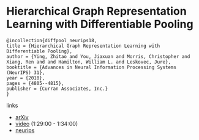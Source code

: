 # Hierarchical Graph Representation Learning with Differentiable Pooling

```
@incollection{diffpool_neurips18,
title = {Hierarchical Graph Representation Learning with Differentiable Pooling},
author = {Ying, Zhitao and You, Jiaxuan and Morris, Christopher and  Xiang, Ren and and Hamilton, William L. and Leskovec, Jure},
booktitle = {Advances in Neural Information Processing Systems (NeurIPS) 31},
year = {2018},
pages = {4805--4815},
publisher = {Curran Associates, Inc.}
}
```

links
- [arXiv](https://arxiv.org/abs/1806.08804)
- [video](https://www.facebook.com/nipsfoundation/videos/265425524142328/) (1:29:00 - 1:34:00)
- [neurips](https://nips.cc/Conferences/2018/Schedule?showEvent=11471)
